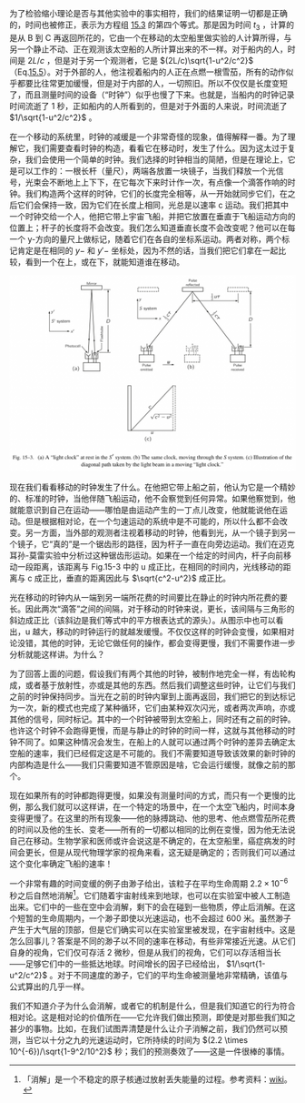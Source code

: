 为了检验缩小理论是否与其他实验中的事实相符，我们的结果证明一切都是正确的，时间也被修正，表示为方程组 [15.3](/volume-1/15-the-special-theory-of-relativity/15-2-the-lorentz-transformation.md#eq-5-3) 的第四个等式。那是因为时间 $t_3$ ，计算的是从 B 到 C 再返回所花的，它由一个在移动的太空船里做实验的人计算所得，与另一个静止不动、正在观测该太空船的人所计算出来的不一样。对于船内的人，时间是 $2L/c$ ，但是对于另一个观测者，它是 $(2L/c)\sqrt{1-u^2/c^2}$ （Eq.[15.5](/volume-1/15-the-special-theory-of-relativity/15-3-the-michelson-morley-experiment.md#eq-15-5)）。对于外部的人，他注视着船内的人正在点燃一根雪茄，所有的动作似乎都要比往常更加缓慢，但是对于内部的人，一切照旧。所以不仅仅是长度变短了，而且测量时间的设备（“时钟”）似乎也慢了下来。也就是，当船内的时钟记录时间流逝了 1 秒，正如船内的人所看到的，但是对于外面的人来说，时间流逝了 $1/\sqrt{1-u^2/c^2}$ 。

在一个移动的系统里，时钟的减缓是一个非常奇怪的现象，值得解释一番。为了理解它，我们需要查看时钟的构造，看看它在移动时，发生了什么。因为这太过于复杂，我们会使用一个简单的时钟。我们选择的时钟相当的简陋，但是在理论上，它是可以工作的：一根长杆（量尺），两端各放置一块镜子，当我们释放一个光信号，光束会不断地上上下下，在它每次下来时计作一次，有点像一个滴答作响的时钟。我们构造两个这样的时钟，它们的长度完全相等，从一开始就同步它们，在之后它们会保持一致，因为它们在长度上相同，光总是以速率 c 运动。我们把其中一个时钟交给一个人，他把它带上宇宙飞船，并把它放置在垂直于飞船运动方向的位置上；杆子的长度将不会改变。我们怎么知道垂直长度不会改变呢？他可以在每一个 y-方向的量尺上做标记，随着它们在各自的坐标系运动。两者对称，两个标记肯定是在相同的 $y-$ 和 $y'-$ 坐标处，因为不然的话，当我们把它们拿在一起比较，看到一个在上，或在下，就能知道谁在移动。

![（a）一个在静止的 S' 系统中的“光束表”。(b)相同的时钟，在移动的 S 系统中。（c）在一个移动的时钟内光束运动的对角线路径](/assets/volume-1/fig-15-3.png)

现在我们看看移动的时钟发生了什么。在他把它带上船之前，他认为它是一个精妙的、标准的时钟，当他伴随飞船运动，他不会察觉到任何异常。如果他察觉到，他就能意识到自己在运动——哪怕是由运动产生的一丁点儿改变，他就能说他在运动。但是根据相对论，在一个匀速运动的系统中是不可能的，所以什么都不会改变。另一方面，当外部的观测者注视着移动的时钟，他看到光，从一个镜子到另一个镜子，它“真的”是一个锯齿形的路径，因为杆子一直在向旁边运动。我们在迈克耳孙-莫雷实验中分析过这种锯齿形运动。如果在一个给定的时间内，杆子向前移动一段距离，该距离与 Fig.15-3 中的 u 成正比，在相同的时间内，光线移动的距离与 c 成正比，垂直的距离因此与 $\sqrt{c^2-u^2}$ 成正比。

光在移动的时钟内从一端到另一端所花费的时间要比在静止的时钟内所花费的要长。因此两次“滴答”之间的间隔，对于移动的时钟来说，更长，该间隔与三角形的斜边成正比（该斜边是我们等式中的平方根表达式的源头）。从图示中也可以看出，u 越大，移动的时钟运行的就越发缓慢。不仅仅这样的时钟会变慢，如果相对论没错，其他的时钟，无论它做任何的操作，都会变得更慢，我们不需要作进一步分析就能这样讲。为什么？

为了回答上面的问题，假设我们有两个其他的时钟，被制作地完全一样，有齿轮构成，或者基于放射性，亦或是其他的东西。然后我们调整这些时钟，让它们与我们之前的时钟保持同步。当光在之前的时钟内窜到上面再返回，我们把它的到达标记为一次，新的模式也完成了某种循环，它们由某种双次闪光，或者两次声响，亦或其他的信号，同时标记。其中的一个时钟被带到太空船上，同时还有之前的时钟。也许这个时钟不会跑得更慢，而是与静止的时钟的时间一样，这就与其他移动的时钟不同了。如果这种情况会发生，在船上的人就可以通过两个时钟的差异去确定太空船的速率，我们已经假定这是不可能的。我们不需要知道导致该效果的新时钟的内部构造是什么——我们只需要知道不管原因是啥，它会运行缓慢，就像之前的那个。

现在如果所有的时钟都跑得更慢，如果没有测量时间的方式，而只有一个更慢的比例，那么我们就可以这样讲，在一个特定的场景中，在一个太空飞船内，时间本身变得更慢了。在这里的所有现象——他的脉搏跳动、他的思考、他点燃雪茄所花费的时间以及他的生长、变老——所有的一切都以相同的比例在变慢，因为他无法说自己在移动。生物学家和医师或许会说这是不确定的，在太空船里，癌症病发的时间会更长，但是从现代物理学家的视角来看，这无疑是确定的；否则我们可以通过这个变化率确定飞船的速率！

一个非常有趣的时间变缓的例子由渺子给出，该粒子在平均生命周期 $2.2 \times 10^{-6}$ 秒之后自然地消解[^1]。它们随着宇宙射线来到地球，也可以在实验室中被人工制造出来。它们中的一些在空中会消解，剩下的会在碰到一些物质，停止后消解。在这个短暂的生命周期内，一个渺子即使以光速运动，也不会超过 600 米。虽然渺子产生于大气层的顶部，但是它们确实可以在实验室里被发现，在宇宙射线中。这是怎么回事儿？答案是不同的渺子以不同的速率在移动，有些非常接近光速。从它们自身的视角，它们仅可存活 2 微秒，但是从我们的视角，它们可以存活相当长——足够它们中的一些抵达地球。时间增长的因子已经给出， $1/\sqrt{1-u^2/c^2}$ 。对于不同速度的渺子，它们的平均生命被测量地非常精确，该值与公式算出的几乎一样。

我们不知道介子为什么会消解，或者它的机制是什么，但是我们知道它的行为符合相对论。这是相对论的价值所在——它允许我们做出预测，即使是对那些我们知之甚少的事物。比如，在我们试图弄清楚是什么让介子消解之前，我们仍然可以预测，当它以十分之九的光速运动时，它所持续的时间为 $(2.2 \times 10^{-6})/\sqrt{1-9^2/10^2}$ 秒；我们的预测奏效了——这是一件很棒的事情。

[^1]: 「消解」是一个不稳定的原子核通过放射丢失能量的过程。参考资料：[wiki](https://en.wikipedia.org/wiki/Radioactive_decay)。
